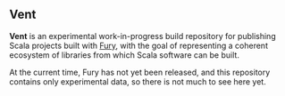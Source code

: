 ## Vent

__Vent__ is an experimental work-in-progress build repository for publishing Scala
projects built with [Fury](https://github.com/propensive/fury/), with the goal
of representing a coherent ecosystem of libraries from which Scala software can
be built.

At the current time, Fury has not yet been released, and this repository
contains only experimental data, so there is not much to see here yet.

